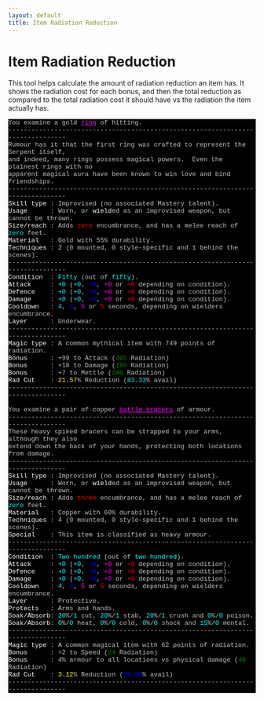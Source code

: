 ```yaml
---
layout: default
title: Item Radiation Reduction
---
```


# Item Radiation Reduction

This tool helps calculate the amount of radiation reduction an item has. It
shows the radiation cost for each bonus, and then the total reduction as
compared to the total radiation cost it should have vs the radiation the item
actually has.

<!-- Produced by MUSHclient v 5.03 - www.mushclient.com -->
<pre style="background-color: black;"><code><font size="2" face="Courier New, FixedSys, Lucida Console, Courier New, Courier"><font color="#C0C0C0">You examine a gold </font><font color="#FF00FF"><u>ring</u></font><font color="#C0C0C0"> of hitting.
-------------------------------------------------------------------------------
Rumour has it that the first ring was crafted to represent the Serpent itself,
and indeed, many rings possess magical powers.  Even the plainest rings with no
apparent magical aura have been known to win love and bind friendships.
-------------------------------------------------------------------------------
</font><font color="#FFFFFF">Skill type</font><font color="#C0C0C0"> : Improvised (no associated Mastery talent).
</font><font color="#FFFFFF">Usage</font><font color="#C0C0C0">      : Worn, or </font><font color="#FFFFFF">wield</font><font color="#C0C0C0">ed as an improvised weapon, but cannot be thrown.
</font><font color="#FFFFFF">Size/reach</font><font color="#C0C0C0"> : Adds </font><font color="#FF0000">zero</font><font color="#C0C0C0"> encumbrance, and has a melee reach of </font><font color="#00FFFF">zero</font><font color="#C0C0C0"> feet.
</font><font color="#FFFFFF">Material</font><font color="#C0C0C0">   : Gold with 55% durability.
</font><font color="#FFFFFF">Techniques</font><font color="#C0C0C0"> : 2 (0 mounted, 0 style-specific and 1 behind the scenes).
-------------------------------------------------------------------------------
</font><font color="#FFFFFF">Condition</font><font color="#C0C0C0">  : </font><font color="#00FFFF">Fifty</font><font color="#C0C0C0"> (out of </font><font color="#00FFFF">fifty</font><font color="#C0C0C0">).
</font><font color="#FFFFFF">Attack</font><font color="#C0C0C0">     : </font><font color="#00FFFF">+0</font><font color="#C0C0C0"> (</font><font color="#00FFFF">+0</font><font color="#C0C0C0">, </font><font color="#0000FF">+0</font><font color="#C0C0C0">, </font><font color="#FF00FF">+0</font><font color="#C0C0C0"> or </font><font color="#FF0000">+0</font><font color="#C0C0C0"> depending on condition).
</font><font color="#FFFFFF">Defence</font><font color="#C0C0C0">    : </font><font color="#00FFFF">+0</font><font color="#C0C0C0"> (</font><font color="#00FFFF">+0</font><font color="#C0C0C0">, </font><font color="#0000FF">+0</font><font color="#C0C0C0">, </font><font color="#FF00FF">+0</font><font color="#C0C0C0"> or </font><font color="#FF0000">+0</font><font color="#C0C0C0"> depending on condition).
</font><font color="#FFFFFF">Damage</font><font color="#C0C0C0">     : </font><font color="#00FFFF">+0</font><font color="#C0C0C0"> (</font><font color="#00FFFF">+0</font><font color="#C0C0C0">, </font><font color="#0000FF">+0</font><font color="#C0C0C0">, </font><font color="#FF00FF">+0</font><font color="#C0C0C0"> or </font><font color="#FF0000">+0</font><font color="#C0C0C0"> depending on condition).
</font><font color="#FFFFFF">Cooldown</font><font color="#C0C0C0">   : </font><font color="#00FFFF">4</font><font color="#C0C0C0">, </font><font color="#0000FF">4</font><font color="#C0C0C0">, </font><font color="#FF00FF">5</font><font color="#C0C0C0"> or </font><font color="#FF0000">5</font><font color="#C0C0C0"> seconds, depending on wielders encumbrance.
</font><font color="#FFFFFF">Layer</font><font color="#C0C0C0">      : Underwear.
-------------------------------------------------------------------------------
</font><font color="#FFFFFF">Magic type</font><font color="#C0C0C0"> : A common mythical item with 749 points of radiation.
</font><font color="#FFFFFF">Bonus      </font><font color="#C0C0C0">: +99 to Attack</font><font color="#0080FF"> </font><font color="#C0C0C0">(</font><font color="#008000">495</font><font color="#C0C0C0"> Radiation)
</font><font color="#FFFFFF">Bonus      </font><font color="#C0C0C0">: +18 to Damage</font><font color="#0080FF"> </font><font color="#C0C0C0">(</font><font color="#008000">180</font><font color="#C0C0C0"> Radiation)
</font><font color="#FFFFFF">Bonus      </font><font color="#C0C0C0">: +7 to Mettle</font><font color="#0080FF"> </font><font color="#C0C0C0">(</font><font color="#008000">280</font><font color="#C0C0C0"> Radiation)
</font><font color="#FFFFFF">Rad Cut    </font><font color="#C0C0C0">: </font><font color="#FFFF00">21.57</font><font color="#C0C0C0">% Reduction (</font><font color="#00FFFF">83.33</font><font color="#C0C0C0">% avail)
-------------------------------------------------------------------------------

You examine a pair of copper </font><font color="#FF00FF"><u>battle bracers</u></font><font color="#C0C0C0"> of armour.
-------------------------------------------------------------------------------
These heavy spiked bracers can be strapped to your arms, although they also
extend down the back of your hands, protecting both locations from damage.
-------------------------------------------------------------------------------
</font><font color="#FFFFFF">Skill type</font><font color="#C0C0C0"> : Improvised (no associated Mastery talent).
</font><font color="#FFFFFF">Usage</font><font color="#C0C0C0">      : Worn, or </font><font color="#FFFFFF">wield</font><font color="#C0C0C0">ed as an improvised weapon, but cannot be thrown.
</font><font color="#FFFFFF">Size/reach</font><font color="#C0C0C0"> : Adds </font><font color="#FF0000">three</font><font color="#C0C0C0"> encumbrance, and has a melee reach of </font><font color="#00FFFF">zero</font><font color="#C0C0C0"> feet.
</font><font color="#FFFFFF">Material</font><font color="#C0C0C0">   : Copper with 60% durability.
</font><font color="#FFFFFF">Techniques</font><font color="#C0C0C0"> : 4 (0 mounted, 0 style-specific and 1 behind the scenes).
</font><font color="#FFFFFF">Special</font><font color="#C0C0C0">    : This item is classified as heavy armour.
-------------------------------------------------------------------------------
</font><font color="#FFFFFF">Condition</font><font color="#C0C0C0">  : </font><font color="#00FFFF">Two hundred</font><font color="#C0C0C0"> (out of </font><font color="#00FFFF">two hundred</font><font color="#C0C0C0">).
</font><font color="#FFFFFF">Attack</font><font color="#C0C0C0">     : </font><font color="#00FFFF">+0</font><font color="#C0C0C0"> (</font><font color="#00FFFF">+0</font><font color="#C0C0C0">, </font><font color="#0000FF">+0</font><font color="#C0C0C0">, </font><font color="#FF00FF">+0</font><font color="#C0C0C0"> or </font><font color="#FF0000">+0</font><font color="#C0C0C0"> depending on condition).
</font><font color="#FFFFFF">Defence</font><font color="#C0C0C0">    : </font><font color="#00FFFF">+0</font><font color="#C0C0C0"> (</font><font color="#00FFFF">+0</font><font color="#C0C0C0">, </font><font color="#0000FF">+0</font><font color="#C0C0C0">, </font><font color="#FF00FF">+0</font><font color="#C0C0C0"> or </font><font color="#FF0000">+0</font><font color="#C0C0C0"> depending on condition).
</font><font color="#FFFFFF">Damage</font><font color="#C0C0C0">     : </font><font color="#00FFFF">+0</font><font color="#C0C0C0"> (</font><font color="#00FFFF">+0</font><font color="#C0C0C0">, </font><font color="#0000FF">+0</font><font color="#C0C0C0">, </font><font color="#FF00FF">+0</font><font color="#C0C0C0"> or </font><font color="#FF0000">+0</font><font color="#C0C0C0"> depending on condition).
</font><font color="#FFFFFF">Cooldown</font><font color="#C0C0C0">   : </font><font color="#00FFFF">4</font><font color="#C0C0C0">, </font><font color="#0000FF">4</font><font color="#C0C0C0">, </font><font color="#FF00FF">5</font><font color="#C0C0C0"> or </font><font color="#FF0000">5</font><font color="#C0C0C0"> seconds, depending on wielders encumbrance.
</font><font color="#FFFFFF">Layer</font><font color="#C0C0C0">      : Protective.
</font><font color="#FFFFFF">Protects</font><font color="#C0C0C0">   : Arms and hands.
</font><font color="#FFFFFF">Soak/Absorb</font><font color="#C0C0C0">: </font><font color="#00FFFF">20</font><font color="#C0C0C0">%/</font><font color="#00FFFF">1</font><font color="#C0C0C0"> cut, </font><font color="#00FFFF">20</font><font color="#C0C0C0">%/</font><font color="#00FFFF">1</font><font color="#C0C0C0"> stab, </font><font color="#00FFFF">20</font><font color="#C0C0C0">%/</font><font color="#00FFFF">1</font><font color="#C0C0C0"> crush and </font><font color="#00FFFF">0</font><font color="#C0C0C0">%/</font><font color="#00FFFF">0</font><font color="#C0C0C0"> poison.
</font><font color="#FFFFFF">Soak/Absorb</font><font color="#C0C0C0">: </font><font color="#00FFFF">0</font><font color="#C0C0C0">%/</font><font color="#00FFFF">0</font><font color="#C0C0C0"> heat, </font><font color="#00FFFF">0</font><font color="#C0C0C0">%/</font><font color="#00FFFF">0</font><font color="#C0C0C0"> cold, </font><font color="#00FFFF">0</font><font color="#C0C0C0">%/</font><font color="#00FFFF">0</font><font color="#C0C0C0"> shock and </font><font color="#00FFFF">15</font><font color="#C0C0C0">%/</font><font color="#00FFFF">0</font><font color="#C0C0C0"> mental.
-------------------------------------------------------------------------------
</font><font color="#FFFFFF">Magic type</font><font color="#C0C0C0"> : A common magical item with 62 points of radiation.
</font><font color="#FFFFFF">Bonus      </font><font color="#C0C0C0">: +2 to Speed</font><font color="#0080FF"> </font><font color="#C0C0C0">(</font><font color="#008000">24</font><font color="#C0C0C0"> Radiation)
</font><font color="#FFFFFF">Bonus      </font><font color="#C0C0C0">: 4% armour to all locations vs physical damage</font><font color="#0080FF"> </font><font color="#C0C0C0">(</font><font color="#008000">40</font><font color="#C0C0C0"> Radiation)
</font><font color="#FFFFFF">Rad Cut    </font><font color="#C0C0C0">: </font><font color="#FFFF00">3.12</font><font color="#C0C0C0">% Reduction (</font><font color="#0000FF">50.00</font><font color="#C0C0C0">% avail)
-------------------------------------------------------------------------------
</font></font></code></pre>
